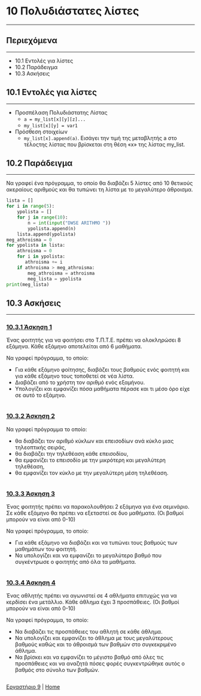 # 10 Πολυδιάστατες λίστες

---

## Περιεχόμενα

---

- 10.1 Εντολές για λίστες
- 10.2 Παράδειγμα
- 10.3 Ασκήσεις

## 10.1 Εντολές για λίστες

---

- Προσπέλαση Πολυδιάστατης Λίστας
    - `a = my_list[x][y][z]...`
    - `my_list[x][y] = var1`
- Πρόσθεση στοιχείων
    - `my_list[x].append(a)`. Εισάγει την τιμή της μεταβλητής a στο τέλοςτης λίστας που βρίσκεται στη θέση «x» της λίστας my_list.

## 10.2 Παράδειγμα

---

Να γραφεί ένα πρόγραμμα, το οποίο θα διαβάζει 5 λίστες από 10 θετικούς ακεραίους αριθμούς και θα τυπώνει τη λίστα με το μεγαλύτερο άθροισμα.

```python
lista = []
for i in range(5):
    ypolista = []
    for j in range(10):
        n = int(input("DWSE ARITHMO "))
        ypolista.append(n)
    lista.append(ypolista)
meg_athroisma = 0
for ypolista in lista:
    athroisma = 0 
    for i in ypolista:
       athroisma += i 
    if athroisma > meg_athroisma:
        meg_athroisma = athroisma 
        meg_lista = ypolista
print(meg_lista)
```

## 10.3 Ασκήσεις

---

### [10.3.1 Άσκηση 1](source/lab_10/lab_10_exercise_1.py)

Ένας φοιτητής για να φοιτήσει στο Τ.Π.Τ.Ε. πρέπει να ολοκληρώσει 8 εξάμηνα. Κάθε εξάμηνο αποτελείται από 6 μαθήματα.

Να γραφεί πρόγραμμα, το οποίο:

- Για κάθε εξάμηνο φοίτησης, διαβάζει τους βαθμούς ενός φοιτητή και για κάθε εξάμηνο τους τοποθετεί σε νέα λίστα.
- Διαβάζει από το χρήστη τον αριθμό ενός εξαμήνου.
- Υπολογίζει και εμφανίζει πόσα μαθήματα πέρασε και τι μέσο όρο είχε σε αυτό το εξάμηνο.

```python

```

### [10.3.2 Άσκηση 2](source/lab_10/lab_10_exercise_2.py)

Να γραφεί πρόγραμμα το οποίο:

- θα διαβάζει τον αριθμό κύκλων και επεισοδίων ανά κύκλο μιας τηλεοπτικής σειράς,
- θα διαβάζει την τηλεθέαση κάθε επεισοδίου,
- θα εμφανίζει το επεισοδίο με την μικρότερη και μεγαλύτερη τηλεθέαση,
- θα εμφανίζει τον κύκλο με την μεγαλύτερη μέση τηλεθέαση.

```python

```

### [10.3.3 Άσκηση 3](source/lab_10/lab_10_exercise_3.py)

Ένας φοιτητής πρέπει να παρακολουθήσει 2 εξάμηνα για ένα σεμινάριο. Σε κάθε εξάμηνο θα πρέπει να εξεταστεί σε δυο μαθήματα. (Οι βαθμοί μπορούν να είναι από 0-10)

Να γραφεί πρόγραμμα, το οποίο:

- Για κάθε εξάμηνο να διαβάζει και να τυπώνει τους βαθμούς των μαθημάτων του φοιτητή.
- Να υπολογίζει και να εμφανίζει το μεγαλύτερο βαθμό που συγκέντρωσε ο φοιτητής από όλα τα μαθήματα.

```python

```

### [10.3.4 Άσκηση 4](source/lab_10/lab_10_exercise_4.py)

Ένας αθλητής πρέπει να αγωνιστεί σε 4 αθλήματα επιτυχώς για να κερδίσει ένα μετάλλιο. Κάθε άθλημα έχει 3 προσπάθειες. (Οι βαθμοί μπορούν να είναι από 0-10)

Να γραφεί πρόγραμμα, το οποίο:

- Να διαβάζει τις προσπάθειες του αθλητή σε κάθε άθλημα.
- Να υπολογίζει και εμφανίζει το άθλημα με τους μεγαλύτερους βαθμούς καθώς και το άθροισμά των βαθμών στο συγκεκριμένο άθλημα.
- Να βρίσκει και να εμφανίζει το μέγιστο βαθμό από όλες τις προσπάθειες και να αναζητά πόσες φορές συγκεντρώθηκε αυτός ο βαθμός στο σύνολο των βαθμών.

```python

```

[Εργαστήριο 9](lab_09.md) | [Home](../README.md)

